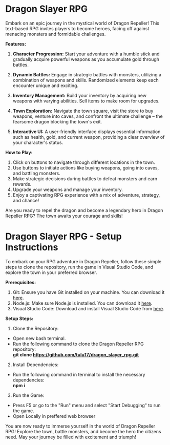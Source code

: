 <h1>Dragon Slayer RPG</h1>

Embark on an epic journey in the mystical world of Dragon Repeller! This text-based RPG invites players to become heroes, facing off against menacing monsters and formidable challenges.

**Features:**

1. **Character Progression:** Start your adventure with a humble stick and gradually acquire powerful weapons as you accumulate gold through battles.

2. **Dynamic Battles:** Engage in strategic battles with monsters, utilizing a combination of weapons and skills. Randomized elements keep each encounter unique and exciting.

3. **Inventory Management:** Build your inventory by acquiring new weapons with varying abilities. Sell items to make room for upgrades.

4. **Town Exploration:** Navigate the town square, visit the store to buy weapons, venture into caves, and confront the ultimate challenge – the fearsome dragon blocking the town's exit.

5. **Interactive UI:** A user-friendly interface displays essential information such as health, gold, and current weapon, providing a clear overview of your character's status.

**How to Play:**

1. Click on buttons to navigate through different locations in the town.
2. Use buttons to initiate actions like buying weapons, going into caves, and battling monsters.
3. Make strategic decisions during battles to defeat monsters and earn rewards.
4. Upgrade your weapons and manage your inventory.
5. Enjoy a captivating RPG experience with a mix of adventure, strategy, and chance!

Are you ready to repel the dragon and become a legendary hero in Dragon Repeller RPG? The town awaits your courage and skills!

<h1>Dragon Slayer RPG - Setup Instructions</h1>

To embark on your RPG adventure in Dragon Repeller, follow these simple steps to clone the repository, run the game in Visual Studio Code, and explore the town in your preferred browser.

**Prerequisites:**

1. Git: Ensure you have Git installed on your machine. You can download it [here](https://git-scm.com/).
2. Node.js: Make sure Node.js is installed. You can download it [here](https://nodejs.org/en).
3. Visual Studio Code: Download and install Visual Studio Code from [here](https://code.visualstudio.com/).

**Setup Steps:**

1. Clone the Repository:
- Open new bash terminal.
- Run the following command to clone the Dragon Repeller RPG repository:<br>
**git clone https://github.com/tulu17/dragon_slayer_rpg.git**

2. Install Dependencies:
- Run the following command in terminal to install the necessary dependencies:<br>
**npm i**

3. Run the Game:
- Press F5 or go to the "Run" menu and select "Start Debugging" to run the game.
- Open Locally in preffered web browser
      
You are now ready to immerse yourself in the world of Dragon Repeller RPG! Explore the town, battle monsters, and become the hero the citizens need. May your journey be filled with excitement and triumph!